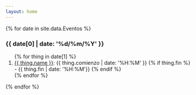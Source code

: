```yaml
---
layout: home
---
```



{% for date in site.data.Eventos %}
<section data-date='{{ date[0] | date: "%Y-%jT%RZ" }}'>

<h3> {{ date[0] | date: '%d/%m/%Y' }} </h3>

<ol>
  {% for thing in date[1] %}
    <li> <a href='{{thing.url}}' target=_blank>{{ thing.name }}</a>: {{ thing.comienzo | date: '%H:%M' }}
      {% if thing.fin  %}
        - {{ thing.fin | date: '%H:%M'}} 
      {% endif %}
    </li>
  {% endfor %}
</ol>
</section>
{% endfor %}



